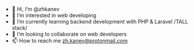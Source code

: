 - 👋 Hi, I’m @zhkanev
- 👀 I’m interested in web developing
- 🌱 I’m currently learning backend development with PHP & Laravel /TALL stack/
- 💞️ I’m looking to collaborate on web developers
- 📫 How to reach me zh.kanev@protonmail.com

<!---
zhkanev/zhkanev is a ✨ special ✨ repository because its `README.md` (this file) appears on your GitHub profile.
You can click the Preview link to take a look at your changes.
--->
